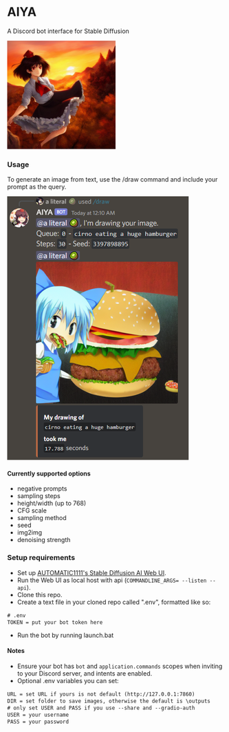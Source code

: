 # AIYA
A Discord bot interface for Stable Diffusion

<img src=https://raw.githubusercontent.com/Kilvoctu/kilvoctu.github.io/master/pics/preview.png  width=50% height=50%>

### Usage
To generate an image from text, use the /draw command and include your prompt as the query.

<img src=https://raw.githubusercontent.com/Kilvoctu/kilvoctu.github.io/master/pics/preview2.png>

#### Currently supported options
- negative prompts
- sampling steps
- height/width (up to 768)
- CFG scale
- sampling method
- seed
- img2img
- denoising strength

### Setup requirements
- Set up [AUTOMATIC1111's Stable Diffusion AI Web UI](https://github.com/AUTOMATIC1111/stable-diffusion-webui).
- Run the Web UI as local host with api (`COMMANDLINE_ARGS= --listen --api`).
- Clone this repo.
- Create a text file in your cloned repo called ".env", formatted like so:
```
# .env
TOKEN = put your bot token here
```
- Run the bot by running launch.bat

#### Notes
- Ensure your bot has `bot` and `application.commands` scopes when inviting to your Discord server, and intents are enabled.
- Optional .env variables you can set:
```
URL = set URL if yours is not default (http://127.0.0.1:7860) 
DIR = set folder to save images, otherwise the default is \outputs
# only set USER and PASS if you use --share and --gradio-auth
USER = your username
PASS = your password
```